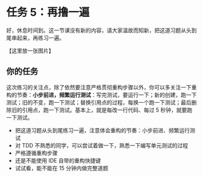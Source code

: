 # 任务 5：再撸一遍

好，休息时间到。这一节课没有新的内容，请大家温故而知新，把这道习题从头到尾串起来，再练习一遍。

【这里放一张图片】

## 你的任务

这次练习的关注点，除了依然要注意严格贯彻重构步骤以外，你可以多关注一下重构的节奏：**小步前进，频繁运行测试**：写完测试，要运行一下；新的创建，跑一下测试；旧的不变，跑一下测试；替换引用点的过程，每换一个跑一下测试；最后删除旧的引用点，跑一下测试。基本上，就是每改一行代码、每过 5 秒钟，就要跑一下测试。

- 把这道习题从头到尾练习一遍，注意体会重构的节奏：小步前进、频繁运行测试
- 对 TDD 不熟悉的同学，可以尝试着做一下，熟悉一下编写单元测试的过程
- 严格遵循重构步骤
- 还是不能使用 IDE 自带的重构快捷键
- 试试看，能不能在 15 分钟内做完整道题
